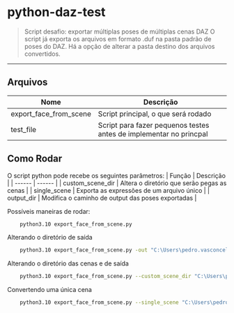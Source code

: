 # python-daz-test
> Script desafio: exportar múltiplas poses de múltiplas cenas DAZ
O script já exporta os arquivos em formato .duf na pasta padrão de poses do DAZ. Há a opção de alterar a pasta destino dos arquivos convertidos. 
---
## Arquivos
| Nome | Descrição |
| ------ | ------ |
| export_face_from_scene | Script principal, o que será rodado |
| test_file | Script para fazer pequenos testes antes de implementar no princpal |

## Como Rodar
O script python pode recebe os seguintes parâmetros:
| Função | Descrição |
| ------ | ------ |
| custom_scene_dir | Altera o diretório que serão pegas as cenas |
| single_scene | Exporta as expressões de um arquivo único |
| output_dir | Modifica o caminho de output das poses exportadas |

Possíveis maneiras de rodar:
```sh
    python3.10 export_face_from_scene.py
```

Alterando o diretório de saída
```sh
    python3.10 export_face_from_scene.py -out "C:\Users\pedro.vasconcelos\Documents"
```

Alterando o diretório das cenas e de saída
```sh
    python3.10 export_face_from_scene.py --custom_scene_dir "C:\Users\pedro.vasconcelos\Documents\DAZ 3D\Studio\My Library\Scenes" -out "C:\Users\pedro.vasconcelos\Documents"
```

Convertendo uma única cena
```sh
    python3.10 export_face_from_scene.py --single_scene "C:\Users\pedro.vasconcelos\Documents\DAZ 3D\Studio\My Library\Scenes\boca_aberta_1.duf"
```
